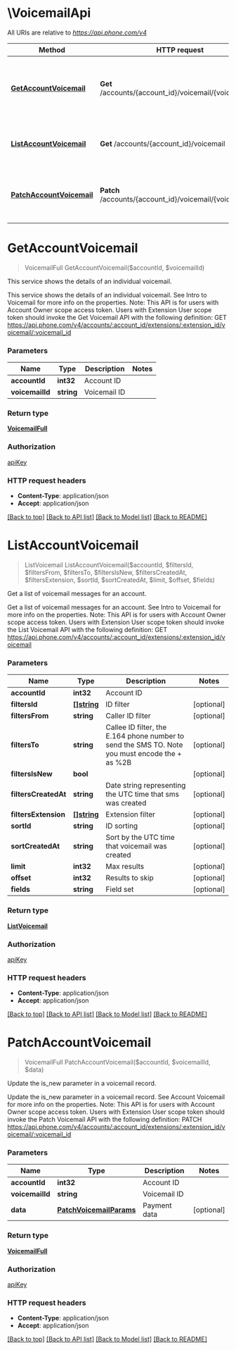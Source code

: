 # \VoicemailApi

All URIs are relative to *https://api.phone.com/v4*

Method | HTTP request | Description
------------- | ------------- | -------------
[**GetAccountVoicemail**](VoicemailApi.md#GetAccountVoicemail) | **Get** /accounts/{account_id}/voicemail/{voicemail_id} | This service shows the details of an individual voicemail.
[**ListAccountVoicemail**](VoicemailApi.md#ListAccountVoicemail) | **Get** /accounts/{account_id}/voicemail | Get a list of voicemail messages for an account.
[**PatchAccountVoicemail**](VoicemailApi.md#PatchAccountVoicemail) | **Patch** /accounts/{account_id}/voicemail/{voicemail_id} | Update the is_new parameter in a voicemail record.


# **GetAccountVoicemail**
> VoicemailFull GetAccountVoicemail($accountId, $voicemailId)

This service shows the details of an individual voicemail.

This service shows the details of an individual voicemail. See Intro to Voicemail for more info on the properties. Note: This API is for users with Account Owner scope access token. Users with Extension User scope token should invoke the Get Voicemail API with the following definition: GET https://api.phone.com/v4/accounts/:account_id/extensions/:extension_id/voicemail/:voicemail_id


### Parameters

Name | Type | Description  | Notes
------------- | ------------- | ------------- | -------------
 **accountId** | **int32**| Account ID | 
 **voicemailId** | **string**| Voicemail ID | 

### Return type

[**VoicemailFull**](VoicemailFull.md)

### Authorization

[apiKey](../README.md#apiKey)

### HTTP request headers

 - **Content-Type**: application/json
 - **Accept**: application/json

[[Back to top]](#) [[Back to API list]](../README.md#documentation-for-api-endpoints) [[Back to Model list]](../README.md#documentation-for-models) [[Back to README]](../README.md)

# **ListAccountVoicemail**
> ListVoicemail ListAccountVoicemail($accountId, $filtersId, $filtersFrom, $filtersTo, $filtersIsNew, $filtersCreatedAt, $filtersExtension, $sortId, $sortCreatedAt, $limit, $offset, $fields)

Get a list of voicemail messages for an account.

Get a list of voicemail messages for an account. See Intro to Voicemail for more info on the properties. Note: This API is for users with Account Owner scope access token. Users with Extension User scope token should invoke the List Voicemail API with the following definition: GET https://api.phone.com/v4/accounts/:account_id/extensions/:extension_id/voicemail


### Parameters

Name | Type | Description  | Notes
------------- | ------------- | ------------- | -------------
 **accountId** | **int32**| Account ID | 
 **filtersId** | [**[]string**](string.md)| ID filter | [optional] 
 **filtersFrom** | **string**| Caller ID filter | [optional] 
 **filtersTo** | **string**| Callee ID filter, the E.164 phone number to send the SMS TO. Note you must encode the + as %2B | [optional] 
 **filtersIsNew** | **bool**|  | [optional] 
 **filtersCreatedAt** | **string**| Date string representing the UTC time that sms was created | [optional] 
 **filtersExtension** | [**[]string**](string.md)| Extension filter | [optional] 
 **sortId** | **string**| ID sorting | [optional] 
 **sortCreatedAt** | **string**| Sort by the UTC time that voicemail was created | [optional] 
 **limit** | **int32**| Max results | [optional] 
 **offset** | **int32**| Results to skip | [optional] 
 **fields** | **string**| Field set | [optional] 

### Return type

[**ListVoicemail**](ListVoicemail.md)

### Authorization

[apiKey](../README.md#apiKey)

### HTTP request headers

 - **Content-Type**: application/json
 - **Accept**: application/json

[[Back to top]](#) [[Back to API list]](../README.md#documentation-for-api-endpoints) [[Back to Model list]](../README.md#documentation-for-models) [[Back to README]](../README.md)

# **PatchAccountVoicemail**
> VoicemailFull PatchAccountVoicemail($accountId, $voicemailId, $data)

Update the is_new parameter in a voicemail record.

Update the is_new parameter in a voicemail record. See Account Voicemail for more info on the properties. Note: This API is for users with Account Owner scope access token. Users with Extension User scope token should invoke the Patch Voicemail API with the following definition: PATCH https://api.phone.com/v4/accounts/:account_id/extensions/:extension_id/voicemail/:voicemail_id


### Parameters

Name | Type | Description  | Notes
------------- | ------------- | ------------- | -------------
 **accountId** | **int32**| Account ID | 
 **voicemailId** | **string**| Voicemail ID | 
 **data** | [**PatchVoicemailParams**](PatchVoicemailParams.md)| Payment data | [optional] 

### Return type

[**VoicemailFull**](VoicemailFull.md)

### Authorization

[apiKey](../README.md#apiKey)

### HTTP request headers

 - **Content-Type**: application/json
 - **Accept**: application/json

[[Back to top]](#) [[Back to API list]](../README.md#documentation-for-api-endpoints) [[Back to Model list]](../README.md#documentation-for-models) [[Back to README]](../README.md)

